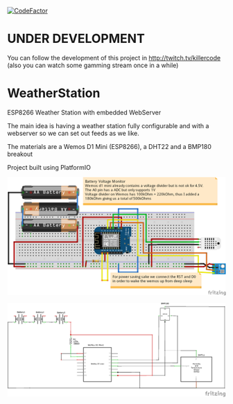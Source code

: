 [![CodeFactor](https://www.codefactor.io/repository/github/killercode/weatherstation/badge)](https://www.codefactor.io/repository/github/killercode/weatherstation)

# UNDER DEVELOPMENT
You can follow the development of this project in http://twitch.tv/killercode (also you can watch some gamming stream once in a while)

# WeatherStation
ESP8266 Weather Station with embedded WebServer

The main idea is having a weather station fully configurable and with a webserver so we can set out feeds as we like.

The materials are a Wemos D1 Mini (ESP8266), a DHT22 and a BMP180 breakout

Project built using PlatformIO

![alt text](https://github.com/killercode/WeatherStation/blob/master/Schematic/weatherstation_breadboard.png?raw=true)

![alt text](https://github.com/killercode/WeatherStation/blob/master/Schematic/weatherstation_schematic.png?raw=true)


